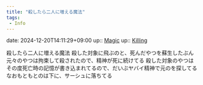 ```yaml
---
title: "殺したら二人に増える魔法"
tags:
 - Info
---
```


date: 2024-12-20T14:11:29+09:00
up:: [Magic](Bar/Novel/Topics/Magic.md)
up:: [Killing](../Bar/Novel/Topics/Killing.md)

殺したら二人に増える魔法
殺した対象に飛ぶのと、死んだやつを蘇生したぶん
元々のやつは拘束して殺されたので、精神が死に続けてる
殺した対象のやつはその度死亡時の記憶が書き込まれてるので、だいぶヤバイ精神で元のを探してる
なおもともとのは下に、サーシュに落ちてる